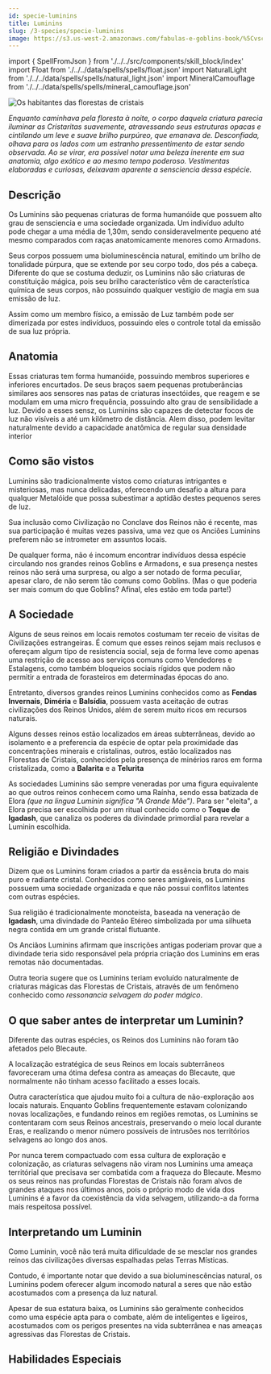 ```yaml
---
id: specie-luminins
title: Luminins
slug: /3-species/specie-luminins
image: https://s3.us-west-2.amazonaws.com/fabulas-e-goblins-book/%5Cvscode%5Cf825ad17-1143-4824-8c2d-c448cac0df46.png
---
```


import { SpellFromJson } from './../../src/components/skill_block/index'
import Float from './../../data/spells/spells/float.json'
import NaturalLight from './../../data/spells/spells/natural_light.json'
import MineralCamouflage from './../../data/spells/spells/mineral_camouflage.json'

![Os habitantes das florestas de cristais](https://s3.us-west-2.amazonaws.com/fabulas-e-goblins-book/%5Cvscode%5Cf825ad17-1143-4824-8c2d-c448cac0df46.png)

*Enquanto caminhava pela floresta à noite, o corpo daquela criatura parecia iluminar as Cristaritas suavemente, atravessando seus estruturas opacas e cintilando um leve e suave brilho purpúreo, que emanava de.
Desconfiada, olhava para os lados com um estranho pressentimento de estar sendo observada.
Ao se virar, era possível notar uma beleza inerente em sua anatomia, algo exótico e ao mesmo tempo poderoso. Vestimentas elaboradas e curiosas, deixavam aparente a sensciencia dessa espécie.*

## Descrição

Os Luminins são pequenas criaturas de forma humanóide que possuem alto grau de sensciencia e uma sociedade organizada.
Um indivíduo adulto pode chegar a uma média de 1,30m, sendo consideravelmente pequeno até mesmo comparados com raças anatomicamente menores como Armadons.

Seus corpos possuem uma bioluminescência natural, emitindo um brilho de tonalidade púrpura, que se extende por seu corpo todo, dos pés a cabeça.
Diferente do que se costuma deduzir, os Luminins não são criaturas de constituição mágica, pois seu brilho característico vêm de característica química de seus corpos, não possuindo qualquer vestigio de magia em sua emissão de luz.

Assim como um membro físico, a emissão de Luz também pode ser dimerizada por estes indivíduos, possuindo eles o controle total da emissão de sua luz própria.

## Anatomia

Essas criaturas tem forma humanóide, possuindo membros superiores e inferiores encurtados.
De seus braços saem pequenas protuberâncias similares aos sensores nas patas de criaturas insectóides, que reagem e se modulam em uma micro frequência, possuindo alto grau de sensibilidade a luz.
Devido a esses sensz, os Luminins são capazes de detectar focos de luz não visíveis a até um kilômetro de distância.
Alem disso, podem levitar naturalmente devido a capacidade anatômica de regular sua densidade interior

## Como são vistos

Luminins são tradicionalmente vistos como criaturas intrigantes e  misteriosas, mas nunca delicadas, oferecendo um desafio a altura para qualquer Metalóide que possa subestimar a aptidão destes pequenos seres de luz.

Sua inclusão como Civilização no Conclave dos Reinos não é recente, mas sua participação é muitas vezes passiva, uma vez que os Anciões Luminins preferem não se intrometer em assuntos locais.

De qualquer forma, não é incomum encontrar indivíduos dessa espécie circulando nos grandes reinos Goblins e Armadons, e sua presença nestes reinos não será uma surpresa, ou algo a ser notado de forma peculiar, apesar claro, de não serem tão comuns como Goblins. (Mas o que poderia ser mais comum do que Goblins? Afinal, eles estão em toda
parte!)

## A Sociedade

Alguns de seus reinos em locais remotos costumam ter receio de visitas de Civilizações estrangeiras. É comum que esses reinos sejam mais reclusos e ofereçam algum tipo de resistencia social, seja de forma leve como apenas uma restrição de acesso aos serviços comuns como Vendedores e Estalagens, como também bloqueios sociais rígidos que  podem não permitir a entrada de forasteiros em determinadas épocas do ano.

Entretanto, diversos grandes reinos Luminins conhecidos como as **Fendas Invernais**, **Diméria** e **Balsídia**, possuem vasta aceitação de outras civilizações dos Reinos Unidos, além de serem muito ricos em recursos naturais.

Alguns desses reinos estão localizados em áreas subterrâneas, devido ao isolamento e a preferencia da espécie de optar pela proximidade das concentrações minerais e cristalinas, outros, estão localizados nas Florestas de Cristais, conhecidos pela presença de minérios raros em forma cristalizada, como a **Balarita** e a **Telurita**

As sociedades Luminins são sempre veneradas por uma figura equivalente ao que outros reinos conhecem como uma Raínha, sendo essa batizada de Elora *(que na lingua Luminin significa "A Grande Mãe")*.
Para ser "eleita", a Elora precisa ser escolhida por um ritual conhecido como o **Toque de Igadash**, que canaliza os poderes da divindade primordial para revelar a Luminin escolhida.

## Religião e Divindades

Dizem que os Luminins foram criados a partir da essência bruta do mais puro e radiante cristal. Conhecidos como seres amigáveis, os Luminins possuem uma sociedade organizada e que não possui conflitos latentes com outras espécies.

Sua religião é tradicionalmente monoteísta, baseada na veneração de **Igadash**, uma divindade do Panteão Etéreo simbolizada por uma silhueta negra contida em um grande cristal flutuante.

Os Anciãos Luminins afirmam que inscrições antigas poderiam provar que a divindade teria sido responsável pela própria criação dos Luminins em eras remotas não documentadas.

Outra teoria sugere que os Luminins teriam evoluído naturalmente de criaturas mágicas das Florestas de Cristais, através de um fenômeno conhecido como *ressonancia selvagem do poder mágico*.

## O que saber antes de interpretar um Luminin?

Diferente das outras espécies, os Reinos dos Luminins não foram tão afetados pelo Blecaute.

A localização estratégica de seus Reinos em locais subterrâneos favoreceram uma ótima defesa contra as ameaças do Blecaute, que normalmente não tinham acesso facilitado a esses locais.

Outra característica que ajudou muito foi a cultura de não-exploração aos locais naturais. Enquanto Goblins frequentemente estavam colonizando novas localizações, e fundando reinos em regiões remotas, os Luminins se contentaram com seus Reinos ancestrais, preservando o meio local durante Eras, e realizando o menor número possíveis de intrusões nos territórios selvagens ao longo dos anos.

Por nunca terem compactuado com essa cultura de exploração e colonização, as criaturas selvagens não viram nos Luminins uma ameaça territórial que precisava ser combatida com a fraqueza do Blecaute. Mesmo os seus reinos nas profundas Florestas de Cristais não foram alvos de grandes ataques nos últimos anos, pois o próprio modo de vida dos Luminins é a favor da coexistência da vida selvagem, utilizando-a da forma mais respeitosa possível.

## Interpretando um Luminin

Como Luminin, você não terá muita dificuldade de se mesclar nos grandes reinos das civilizações diversas espalhadas pelas Terras Místicas.

Contudo, é importante notar que devido a sua bioluminescências natural, os Luminins podem oferecer algum incomodo natural a seres que não estão acostumados com a presença da luz natural.

Apesar de sua estatura baixa, os Luminins são geralmente conhecidos como uma espécie apta para o combate, além de inteligentes e ligeiros, acostumados com os perigos presentes na vida subterrânea e nas ameaças agressivas das Florestas de Cristais.

## Habilidades Especiais

<SpellFromJson spellData={NaturalLight} />

<SpellFromJson spellData={Float} />

<SpellFromJson spellData={MineralCamouflage} />
